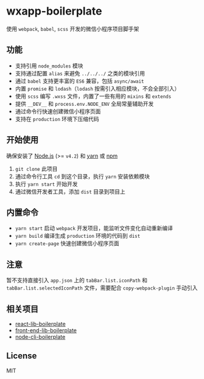 # wxapp-boilerplate
使用 `webpack`, `babel`, `scss` 开发的微信小程序项目脚手架


## 功能

- 支持引用 `node_modules` 模块
- 支持通过配置 `alias` 来避免 `../../../` 之类的模块引用
- 通过 `babel` 支持更丰富的 `ES6` 兼容，包括 `async/await`
- 内置 `promise` 和 `lodash`（`lodash` 按需引入相应模块，不会全部引入）
- 使用 `scss` 编写 `.wxss` 文件，内置了一些有用的 `mixins` 和 `extends`
- 提供 `__DEV__` 和 `process.env.NODE_ENV` 全局常量辅助开发
- 通过命令行快速创建微信小程序页面
- 支持在 `production` 环境下压缩代码


## 开始使用

确保安装了 [Node.js](https://nodejs.org/) (>= `v4.2`) 和 [yarn](https://yarnpkg.com) 或 [npm](https://www.npmjs.com/package/npm)

1. `git clone` 此项目
2. 通过命令行工具 `cd` 到这个目录，执行 `yarn` 安装依赖模块
3. 执行 `yarn start` 开始开发
4. 通过微信开发者工具，添加 `dist` 目录到项目上


## 内置命令

- `yarn start` 启动 `webpack` 开发项目，能监听文件变化自动重新编译
- `yarn build` 编译生成 `production` 环境的代码到 `dist` 
- `yarn create-page` 快速创建微信小程序页面


## 注意

暂不支持直接引入 `app.json` 上的 `tabBar.list.iconPath` 和 `tabBar.list.selectedIconPath` 文件，需要配合 `copy-webpack-plugin` 手动引入


## 相关项目

- [react-lib-boilerplate](https://github.com/cantonjs/react-lib-boilerplate)
- [front-end-lib-boilerplate](https://github.com/cantonjs/front-end-lib-boilerplate)
- [node-cli-boilerplate](https://github.com/cantonjs/node-cli-boilerplate)

## License

MIT
